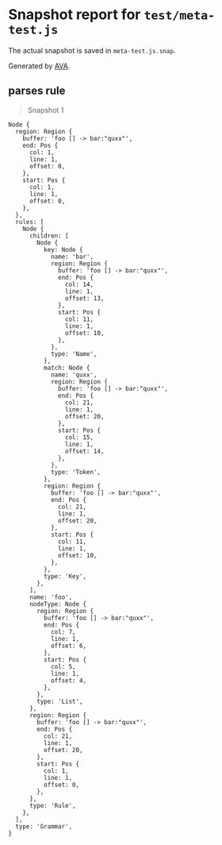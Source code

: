 # Snapshot report for `test/meta-test.js`

The actual snapshot is saved in `meta-test.js.snap`.

Generated by [AVA](https://avajs.dev).

## parses rule

> Snapshot 1

    Node {
      region: Region {
        buffer: 'foo [] -> bar:"quxx"',
        end: Pos {
          col: 1,
          line: 1,
          offset: 0,
        },
        start: Pos {
          col: 1,
          line: 1,
          offset: 0,
        },
      },
      rules: [
        Node {
          children: [
            Node {
              key: Node {
                name: 'bar',
                region: Region {
                  buffer: 'foo [] -> bar:"quxx"',
                  end: Pos {
                    col: 14,
                    line: 1,
                    offset: 13,
                  },
                  start: Pos {
                    col: 11,
                    line: 1,
                    offset: 10,
                  },
                },
                type: 'Name',
              },
              match: Node {
                name: 'quxx',
                region: Region {
                  buffer: 'foo [] -> bar:"quxx"',
                  end: Pos {
                    col: 21,
                    line: 1,
                    offset: 20,
                  },
                  start: Pos {
                    col: 15,
                    line: 1,
                    offset: 14,
                  },
                },
                type: 'Token',
              },
              region: Region {
                buffer: 'foo [] -> bar:"quxx"',
                end: Pos {
                  col: 21,
                  line: 1,
                  offset: 20,
                },
                start: Pos {
                  col: 11,
                  line: 1,
                  offset: 10,
                },
              },
              type: 'Key',
            },
          ],
          name: 'foo',
          nodeType: Node {
            region: Region {
              buffer: 'foo [] -> bar:"quxx"',
              end: Pos {
                col: 7,
                line: 1,
                offset: 6,
              },
              start: Pos {
                col: 5,
                line: 1,
                offset: 4,
              },
            },
            type: 'List',
          },
          region: Region {
            buffer: 'foo [] -> bar:"quxx"',
            end: Pos {
              col: 21,
              line: 1,
              offset: 20,
            },
            start: Pos {
              col: 1,
              line: 1,
              offset: 0,
            },
          },
          type: 'Rule',
        },
      ],
      type: 'Grammar',
    }
